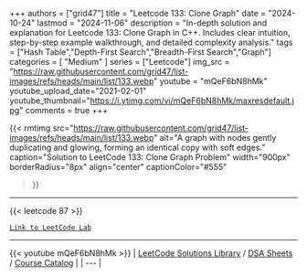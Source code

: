 
+++
authors = ["grid47"]
title = "Leetcode 133: Clone Graph"
date = "2024-10-24"
lastmod = "2024-11-06"
description = "In-depth solution and explanation for Leetcode 133: Clone Graph in C++. Includes clear intuition, step-by-step example walkthrough, and detailed complexity analysis."
tags = ["Hash Table","Depth-First Search","Breadth-First Search","Graph"]
categories = [
    "Medium"
]
series = ["Leetcode"]
img_src = "https://raw.githubusercontent.com/grid47/list-images/refs/heads/main/list/133.webp"
youtube = "mQeF6bN8hMk"
youtube_upload_date="2021-02-01"
youtube_thumbnail="https://i.ytimg.com/vi/mQeF6bN8hMk/maxresdefault.jpg"
comments = true
+++


{{< rmtimg 
    src="https://raw.githubusercontent.com/grid47/list-images/refs/heads/main/list/133.webp" 
    alt="A graph with nodes gently duplicating and glowing, forming an identical copy with soft edges."
    caption="Solution to LeetCode 133: Clone Graph Problem"
    width="900px"
    borderRadius="8px"
    align="center" 
    captionColor="#555"
>}}
---
{{< leetcode 87 >}}

[`Link to LeetCode Lab`](https://leetcode.com/problems/clone-graph/description/)

---
{{< youtube mQeF6bN8hMk >}}
| [LeetCode Solutions Library](https://grid47.xyz/leetcode/) / [DSA Sheets](https://grid47.xyz/sheets/) / [Course Catalog](https://grid47.xyz/courses/) |
| --- |
